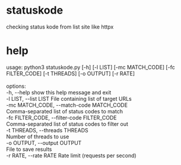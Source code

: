 # statuskode
checking status kode from list site like httpx


# help
usage: python3 statuskode.py [-h] [-l LIST] [-mc MATCH_CODE] [-fc FILTER_CODE] [-t THREADS] [-o OUTPUT] [-r RATE]<br>
<br>
options:<br>
  -h, --help            show this help message and exit<br>
  -l LIST, --list LIST  File containing list of target URLs<br>
  -mc MATCH_CODE, --match-code MATCH_CODE<br>
                        Comma-separated list of status codes to match<br>
  -fc FILTER_CODE, --filter-code FILTER_CODE<br>
                        Comma-separated list of status codes to filter out<br>
  -t THREADS, --threads THREADS<br>
                        Number of threads to use<br>
  -o OUTPUT, --output OUTPUT<br>
                        File to save results<br>
  -r RATE, --rate RATE  Rate limit (requests per second)
